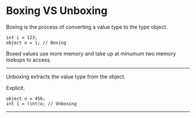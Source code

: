 ﻿# Boxing VS Unboxing
Boxing is the process of converting a value type to the type object.

```
int i = 123;
object o = 1; // Boxing
```
Boxed values use more memory and take up at minumum two memory lookups to access.

---

Unboxing extracts the value type from the object.

Explicit.
````
object o = 456;
int i = (int)o; // Unboxing
````

---




